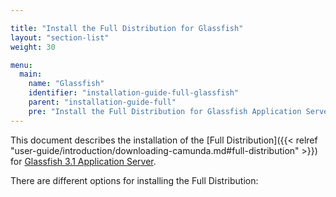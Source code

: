 ```yaml
---

title: "Install the Full Distribution for Glassfish"
layout: "section-list"
weight: 30

menu:
  main:
    name: "Glassfish"
    identifier: "installation-guide-full-glassfish"
    parent: "installation-guide-full"
    pre: "Install the Full Distribution for Glassfish Application Server."
---
```


This document describes the installation of the [Full Distribution]({{< relref "user-guide/introduction/downloading-camunda.md#full-distribution" >}}) for [Glassfish 3.1 Application Server](http://glassfish.java.net/).

There are different options for installing the Full Distribution:
